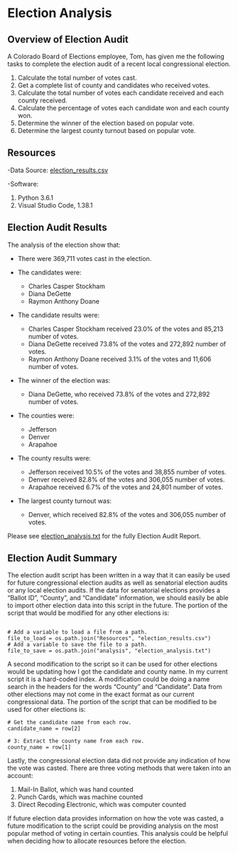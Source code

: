 # Election Analysis 

## Overview of Election Audit
A Colorado Board of Elections employee, Tom, has given me the following tasks to complete the election audit of a recent local congressional election. 

1. Calculate the total number of votes cast.
2. Get a complete list of county and candidates who received votes.
3. Calculate the total number of votes each candidate received and each county received. 
4. Calculate the percentage of votes each candidate won and each county won.
5. Determine the winner of the election based on popular vote.
6. Determine the largest county turnout based on popular vote.

## Resources
-Data Source: [election_results.csv](Resources/election_results.csv)

-Software: 
  1. Python 3.6.1
  2. Visual Studio Code, 1.38.1

## Election Audit Results
The analysis of the election show that: 
- There were 369,711 votes cast in the election. 

- The candidates were: 
  - Charles Casper Stockham
  - Diana DeGette
  - Raymon Anthony Doane

- The candidate results were: 
  - Charles Casper Stockham received 23.0% of the votes and 85,213 number of votes. 
  - Diana DeGette received 73.8% of the votes and 272,892 number of votes.  
  - Raymon Anthony Doane received 3.1% of the votes and 11,606 number of votes.  

- The winner of the election was: 
  - Diana DeGette, who received 73.8% of the votes and 272,892 number of votes.  

- The counties were: 
  - Jefferson
  - Denver
  - Arapahoe

- The county results were: 
  - Jefferson received 10.5% of the votes and 38,855 number of votes. 
  - Denver received 82.8% of the votes and 306,055 number of votes.  
  - Arapahoe received 6.7% of the votes and 24,801 number of votes.  

- The largest county turnout was: 
  - Denver, which received 82.8% of the votes and 306,055 number of votes.  

Please see [election_analysis.txt](analysis/election_analysis.txt) for the fully Election Audit Report.

## Election Audit Summary
The election audit script has been written in a way that it can easily be used for future congressional election audits as well as senatorial election audits or any local election audits. If the data for senatorial elections provides a “Ballot ID”, “County”, and “Candidate” information, we should easily be able to import other election data into this script in the future. The portion of the script that would be modified for any other elections is: 


```

# Add a variable to load a file from a path.
file_to_load = os.path.join("Resources", "election_results.csv")
# Add a variable to save the file to a path.
file_to_save = os.path.join("analysis", "election_analysis.txt")

```

A second modification to the script so it can be used for other elections would be updating how I got the candidate and county name. In my current script it is a hard-coded index. A modification could be doing a name search in the headers for the words “County” and “Candidate”. Data from other elections may not come in the exact format as our current congressional data. The portion of the script that can be modified to be used for other elections is: 

```
# Get the candidate name from each row.
candidate_name = row[2]

# 3: Extract the county name from each row.
county_name = row[1]

```

Lastly, the congressional election data did not provide any indication of how the vote was casted. There are three voting methods that were taken into an account: 

1.	Mail-In Ballot, which was hand counted
2.	Punch Cards, which was machine counted
3.	Direct Recoding Electronic, which was computer counted

If future election data provides information on how the vote was casted, a future modification to the script could be providing analysis on the most popular method of voting in certain counties. This analysis could be helpful when deciding how to allocate resources before the election. 





